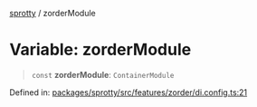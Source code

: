 
[sprotty](../globals) / zorderModule

# Variable: zorderModule

> `const` **zorderModule**: `ContainerModule`

Defined in: [packages/sprotty/src/features/zorder/di.config.ts:21](https://github.com/eclipse-sprotty/sprotty/blob/f9b2433481cc27a1ac0c92d525a92039ae7f6c76/packages/sprotty/src/features/zorder/di.config.ts#L21)

